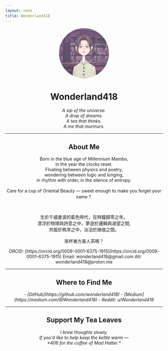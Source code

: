 ```yaml
---
layout: none
title: Wonderland418
---
```

<link rel="stylesheet" href="/assets/css/style.css">

<p align="center">
  <img src="./23667A09-410E-4D62-8EB3-4ED507B3A6ED (1).jpg" width="160" style="border-radius: 50%"><br>
</p>

<div style = "text-align: center">
  <h1> Wonderland418</h1>

  <em>
    A sip of the universe.<br>
    A drop of dreams.<br>
    A tea that thinks.<br>
    A me that murmurs.
  </em>

---

  <h2>About Me</h2>
  <p>
  Born in the blue age of Millennium Mambo, <br>
  in the year the clocks reset.  <br>
  Floating between physics and poetry, <br>
  wondering between logic and longing,  <br>
  in rhythm with order, in the silence of entropy.<br>
  <br>
  Care for a cup of Oriental Beauty — sweet enough to make you forget your name？
  </p>
  <br>
  <p>
    生於千禧曼波的藍色時代，在時鐘歸零之年。<br> 
    漂浮於物理與詩意之中，夢遊於邏輯與渴望之間, <br> 
    共振於秩序之中，淡泊於熵值之間。<br>
    <br>
    來杯東方美人茶嗎？<br>
   </p>

   <p>
   ORCID: [https://orcid.org/0009-0001-6375-1915](https://orcid.org/0009-0001-6375-1915)  
   Email: wonderland418@gmail.com  
   Alt: wonderland418@proton.me 
   </p>

---

  <h2>Where to Find Me</h2>
  <em>
- [GitHub](https://github.com/wonderland418)
- [Medium](https://medium.com/@Wonderland418)
- Reddit: u/Wonderland418
  </em>

---

 <h2>Support My Tea Leaves</h2>
  <em>
    I brew thoughts slowly.  <br>
    If you'd like to help keep the kettle warm —  <br>
    *406 for the coffee of Mad Hatter.* <br>
  </em>
</div>
